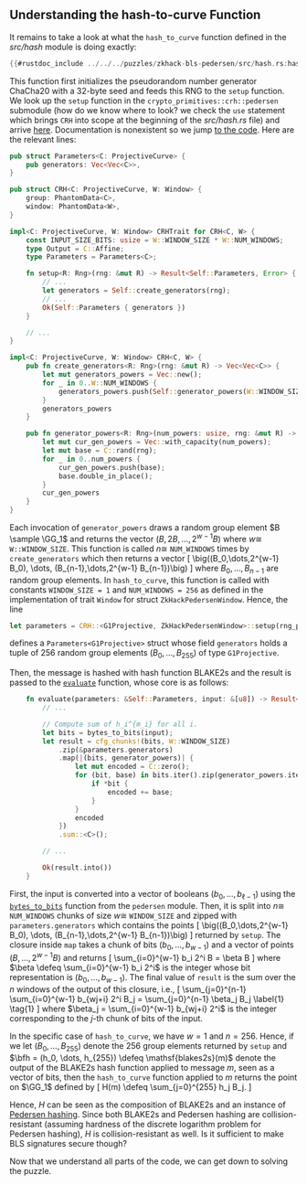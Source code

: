 ## Understanding the hash-to-curve Function

It remains to take a look at what the `hash_to_curve` function defined in the *src/hash* module is doing exactly:

```rust
{{#rustdoc_include ../../../puzzles/zkhack-bls-pedersen/src/hash.rs:hash}}
```

This function first initializes the pseudorandom number generator ChaCha20 with a 32-byte seed and feeds this RNG to the `setup` function.
We look up the `setup` function in the `crypto_primitives::crh::pedersen` submodule (how do we know where to look? we check the `use` statement which brings `CRH` into scope at the beginning of the *src/hash.rs* file) and arrive [here](https://docs.rs/ark-crypto-primitives/0.3.0/ark_crypto_primitives/crh/pedersen/struct.CRH.html#method.setup).
Documentation is nonexistent so we jump [to the code](https://docs.rs/ark-crypto-primitives/0.3.0/src/ark_crypto_primitives/crh/pedersen/mod.rs.html#58-68).
Here are the relevant lines:

```rust
pub struct Parameters<C: ProjectiveCurve> {
    pub generators: Vec<Vec<C>>,
}

pub struct CRH<C: ProjectiveCurve, W: Window> {
    group: PhantomData<C>,
    window: PhantomData<W>,
}

impl<C: ProjectiveCurve, W: Window> CRHTrait for CRH<C, W> {
    const INPUT_SIZE_BITS: usize = W::WINDOW_SIZE * W::NUM_WINDOWS;
    type Output = C::Affine;
    type Parameters = Parameters<C>;

    fn setup<R: Rng>(rng: &mut R) -> Result<Self::Parameters, Error> {
        // ...
        let generators = Self::create_generators(rng);
        // ...
        Ok(Self::Parameters { generators })
    }

    // ...
}

impl<C: ProjectiveCurve, W: Window> CRH<C, W> {
    pub fn create_generators<R: Rng>(rng: &mut R) -> Vec<Vec<C>> {
        let mut generators_powers = Vec::new();
        for _ in 0..W::NUM_WINDOWS {
            generators_powers.push(Self::generator_powers(W::WINDOW_SIZE, rng));
        }
        generators_powers
    }

    pub fn generator_powers<R: Rng>(num_powers: usize, rng: &mut R) -> Vec<C> {
        let mut cur_gen_powers = Vec::with_capacity(num_powers);
        let mut base = C::rand(rng);
        for _ in 0..num_powers {
            cur_gen_powers.push(base);
            base.double_in_place();
        }
        cur_gen_powers
    }
}
```

Each invocation of `generator_powers` draws a random group element $B \sample \GG_1$ and returns the vector $(B, 2B, \dots, 2^{w-1} B)$ where $w \cong$ `W::WINDOW_SIZE`.
This function is called $n \cong$ `NUM_WINDOWS` times by `create_generators` which then returns a vector
\[
 \big((B_0,\dots,2^{w-1} B_0), \dots, (B_{n-1},\dots,2^{w-1} B_{n-1})\big)
\]
where $B_0, \dots, B_{n-1}$ are random group elements.
In `hash_to_curve`, this function is called with constants `WINDOW_SIZE = 1` and `NUM_WINDOWS = 256` as defined in the implementation of trait `Window` for struct `ZkHackPedersenWindow`.
Hence, the line

```rust
let parameters = CRH::<G1Projective, ZkHackPedersenWindow>::setup(rng_pedersen).unwrap();
```

defines a `Parameters<G1Projective>` struct whose field `generators` holds a tuple of 256 random group elements $(B_0, \dots, B_{255})$ of type `G1Projective`.

Then, the message is hashed with hash function BLAKE2s and the result is passed to the [`evaluate`](https://docs.rs/ark-crypto-primitives/0.3.0/src/ark_crypto_primitives/crh/pedersen/mod.rs.html#70-120) function, whose core is as follows:

```rust
    fn evaluate(parameters: &Self::Parameters, input: &[u8]) -> Result<Self::Output, Error> {
        // ...

        // Compute sum of h_i^{m_i} for all i.
        let bits = bytes_to_bits(input);
        let result = cfg_chunks!(bits, W::WINDOW_SIZE)
            .zip(&parameters.generators)
            .map(|(bits, generator_powers)| {
                let mut encoded = C::zero();
                for (bit, base) in bits.iter().zip(generator_powers.iter()) {
                    if *bit {
                        encoded += base;
                    }
                }
                encoded
            })
            .sum::<C>();

        // ...

        Ok(result.into())
    }
```

First, the input is converted into a vector of booleans $(b_0, \dots, b_{\ell-1})$ using the [`bytes_to_bits`](https://docs.rs/ark-crypto-primitives/0.3.0/src/ark_crypto_primitives/crh/pedersen/mod.rs.html#161-170) function from the `pedersen` module.
Then, it is split into $n \cong$ `NUM_WINDOWS` chunks of size $w \cong$ `WINDOW_SIZE` and zipped with `parameters.generators` which contains the points
\[
 \big((B_0,\dots,2^{w-1} B_0), \dots, (B_{n-1},\dots,2^{w-1} B_{n-1})\big)
\]
returned by `setup`.
The closure inside `map` takes a chunk of bits $(b_0,\dots,b_{w-1})$ and a vector of points $(B,\dots,2^{w-1} B)$ and returns
\[
 \sum_{i=0}^{w-1} b_i 2^i B = \beta B
\]
where $\beta \defeq \sum_{i=0}^{w-1} b_i 2^i$ is the integer whose bit representation is $(b_0, \dots, b_{w-1})$.
The final value of `result` is the sum over the $n$ windows of the output of this closure, i.e.,
\[
 \sum_{j=0}^{n-1} \sum_{i=0}^{w-1} b_{wj+i} 2^i B_j = \sum_{j=0}^{n-1} \beta_j B_j \label{1} \tag{1}
\]
where $\beta_j = \sum_{i=0}^{w-1} b_{wj+i} 2^i$ is the integer corresponding to the $j$-th chunk of bits of the input.

In the specific case of `hash_to_curve`, we have $w=1$ and $n=256$.
Hence, if we let $(B_0, \dots, B_{255})$ denote the 256 group elements returned by `setup` and $\bfh = (h_0, \dots, h_{255}) \defeq \mathsf{blakes2s}(m)$ denote the output of the BLAKE2s hash function applied to message $m$, seen as a vector of bits, then the `hash_to_curve` function applied to $m$ returns the point on $\GG_1$ defined by
\[
 H(m) \defeq \sum_{j=0}^{255} h_j B_j.
\]

Hence, $H$ can be seen as the composition of BLAKE2s and an instance of [Pedersen hashing](/cryptographic-notions/commitment-schemes.md#commitments-and-hash-functions).
Since both BLAKE2s and Pedersen hashing are collision-resistant (assuming hardness of the discrete logarithm problem for Pedersen hashing), $H$ is collision-resistant as well.
Is it sufficient to make BLS signatures secure though?

Now that we understand all parts of the code, we can get down to solving the puzzle.
